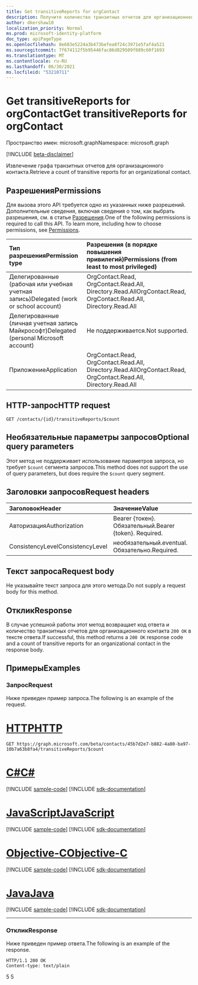 ```yaml
---
title: Get transitiveReports for orgContact
description: Получите количество транзитных отчетов для организационного контакта.
author: dkershaw10
localization_priority: Normal
ms.prod: microsoft-identity-platform
doc_type: apiPageType
ms.openlocfilehash: 8e683e5224a3b473befea8f24c3971e5faf4a521
ms.sourcegitcommit: 7f674112f5b95446fac86d829509f889c60f1693
ms.translationtype: MT
ms.contentlocale: ru-RU
ms.lasthandoff: 06/30/2021
ms.locfileid: "53210711"
---
```

# <a name="get-transitivereports-for-orgcontact"></a><span data-ttu-id="a9aa5-103">Get transitiveReports for orgContact</span><span class="sxs-lookup"><span data-stu-id="a9aa5-103">Get transitiveReports for orgContact</span></span>

<span data-ttu-id="a9aa5-104">Пространство имен: microsoft.graph</span><span class="sxs-lookup"><span data-stu-id="a9aa5-104">Namespace: microsoft.graph</span></span>

[!INCLUDE [beta-disclaimer](../../includes/beta-disclaimer.md)]

<span data-ttu-id="a9aa5-105">Извлечение графа транзитных отчетов для организационного контакта.</span><span class="sxs-lookup"><span data-stu-id="a9aa5-105">Retrieve a count of transitive reports for an organizational contact.</span></span>

## <a name="permissions"></a><span data-ttu-id="a9aa5-106">Разрешения</span><span class="sxs-lookup"><span data-stu-id="a9aa5-106">Permissions</span></span>

<span data-ttu-id="a9aa5-p101">Для вызова этого API требуется одно из указанных ниже разрешений. Дополнительные сведения, включая сведения о том, как выбрать разрешения, см. в статье [Разрешения](/graph/permissions-reference).</span><span class="sxs-lookup"><span data-stu-id="a9aa5-p101">One of the following permissions is required to call this API. To learn more, including how to choose permissions, see [Permissions](/graph/permissions-reference).</span></span>


| <span data-ttu-id="a9aa5-109">Тип разрешения</span><span class="sxs-lookup"><span data-stu-id="a9aa5-109">Permission type</span></span> | <span data-ttu-id="a9aa5-110">Разрешения (в порядке повышения привилегий)</span><span class="sxs-lookup"><span data-stu-id="a9aa5-110">Permissions (from least to most privileged)</span></span> |
|:--------------------|:---------------------------------------------------------|
| <span data-ttu-id="a9aa5-111">Делегированные (рабочая или учебная учетная запись)</span><span class="sxs-lookup"><span data-stu-id="a9aa5-111">Delegated (work or school account)</span></span> | <span data-ttu-id="a9aa5-112">OrgContact.Read, OrgContact.Read.All, Directory.Read.All</span><span class="sxs-lookup"><span data-stu-id="a9aa5-112">OrgContact.Read, OrgContact.Read.All, Directory.Read.All</span></span> |
| <span data-ttu-id="a9aa5-113">Делегированные (личная учетная запись Майкрософт)</span><span class="sxs-lookup"><span data-stu-id="a9aa5-113">Delegated (personal Microsoft account)</span></span> | <span data-ttu-id="a9aa5-114">Не поддерживается.</span><span class="sxs-lookup"><span data-stu-id="a9aa5-114">Not supported.</span></span> |
| <span data-ttu-id="a9aa5-115">Приложение</span><span class="sxs-lookup"><span data-stu-id="a9aa5-115">Application</span></span> | <span data-ttu-id="a9aa5-116">OrgContact.Read, OrgContact.Read.All, Directory.Read.All</span><span class="sxs-lookup"><span data-stu-id="a9aa5-116">OrgContact.Read, OrgContact.Read.All, Directory.Read.All</span></span> |

## <a name="http-request"></a><span data-ttu-id="a9aa5-117">HTTP-запрос</span><span class="sxs-lookup"><span data-stu-id="a9aa5-117">HTTP request</span></span>

<!-- { "blockType": "ignored" } -->
```http
GET /contacts/{id}/transitiveReports/$count
```

## <a name="optional-query-parameters"></a><span data-ttu-id="a9aa5-118">Необязательные параметры запросов</span><span class="sxs-lookup"><span data-stu-id="a9aa5-118">Optional query parameters</span></span>

<span data-ttu-id="a9aa5-119">Этот метод не поддерживает использование параметров запроса, но требует `$count` сегмента запросов.</span><span class="sxs-lookup"><span data-stu-id="a9aa5-119">This method does not support the use of query parameters, but does require the `$count` query segment.</span></span>

## <a name="request-headers"></a><span data-ttu-id="a9aa5-120">Заголовки запросов</span><span class="sxs-lookup"><span data-stu-id="a9aa5-120">Request headers</span></span>

| <span data-ttu-id="a9aa5-121">Заголовок</span><span class="sxs-lookup"><span data-stu-id="a9aa5-121">Header</span></span>       | <span data-ttu-id="a9aa5-122">Значение</span><span class="sxs-lookup"><span data-stu-id="a9aa5-122">Value</span></span> |
|:---------------|:--------|
| <span data-ttu-id="a9aa5-123">Авторизация</span><span class="sxs-lookup"><span data-stu-id="a9aa5-123">Authorization</span></span>  | <span data-ttu-id="a9aa5-p102">Bearer {токен}. Обязательный.</span><span class="sxs-lookup"><span data-stu-id="a9aa5-p102">Bearer {token}. Required.</span></span>  |
| <span data-ttu-id="a9aa5-126">ConsistencyLevel</span><span class="sxs-lookup"><span data-stu-id="a9aa5-126">ConsistencyLevel</span></span> | <span data-ttu-id="a9aa5-127">необязательный.</span><span class="sxs-lookup"><span data-stu-id="a9aa5-127">eventual.</span></span> <span data-ttu-id="a9aa5-128">Обязательно.</span><span class="sxs-lookup"><span data-stu-id="a9aa5-128">Required.</span></span> |

## <a name="request-body"></a><span data-ttu-id="a9aa5-129">Текст запроса</span><span class="sxs-lookup"><span data-stu-id="a9aa5-129">Request body</span></span>

<span data-ttu-id="a9aa5-130">Не указывайте текст запроса для этого метода.</span><span class="sxs-lookup"><span data-stu-id="a9aa5-130">Do not supply a request body for this method.</span></span>

## <a name="response"></a><span data-ttu-id="a9aa5-131">Отклик</span><span class="sxs-lookup"><span data-stu-id="a9aa5-131">Response</span></span>

<span data-ttu-id="a9aa5-132">В случае успешной работы этот метод возвращает код ответа и количество транзитных отчетов для организационного контакта `200 OK` в тексте ответа.</span><span class="sxs-lookup"><span data-stu-id="a9aa5-132">If successful, this method returns a `200 OK` response code and a count of transitive reports for an organizational contact in the response body.</span></span>

## <a name="examples"></a><span data-ttu-id="a9aa5-133">Примеры</span><span class="sxs-lookup"><span data-stu-id="a9aa5-133">Examples</span></span>

### <a name="request"></a><span data-ttu-id="a9aa5-134">Запрос</span><span class="sxs-lookup"><span data-stu-id="a9aa5-134">Request</span></span>

<span data-ttu-id="a9aa5-135">Ниже приведен пример запроса.</span><span class="sxs-lookup"><span data-stu-id="a9aa5-135">The following is an example of the request.</span></span>


# <a name="http"></a>[<span data-ttu-id="a9aa5-136">HTTP</span><span class="sxs-lookup"><span data-stu-id="a9aa5-136">HTTP</span></span>](#tab/http)
<!-- {
  "blockType": "request",
  "name": "get_transitivereports"
}-->
```msgraph-interactive
GET https://graph.microsoft.com/beta/contacts/45b7d2e7-b882-4a80-ba97-10b7a63b8fa4/transitiveReports/$count
```
# <a name="c"></a>[<span data-ttu-id="a9aa5-137">C#</span><span class="sxs-lookup"><span data-stu-id="a9aa5-137">C#</span></span>](#tab/csharp)
[!INCLUDE [sample-code](../includes/snippets/csharp/get-transitivereports-csharp-snippets.md)]
[!INCLUDE [sdk-documentation](../includes/snippets/snippets-sdk-documentation-link.md)]

# <a name="javascript"></a>[<span data-ttu-id="a9aa5-138">JavaScript</span><span class="sxs-lookup"><span data-stu-id="a9aa5-138">JavaScript</span></span>](#tab/javascript)
[!INCLUDE [sample-code](../includes/snippets/javascript/get-transitivereports-javascript-snippets.md)]
[!INCLUDE [sdk-documentation](../includes/snippets/snippets-sdk-documentation-link.md)]

# <a name="objective-c"></a>[<span data-ttu-id="a9aa5-139">Objective-C</span><span class="sxs-lookup"><span data-stu-id="a9aa5-139">Objective-C</span></span>](#tab/objc)
[!INCLUDE [sample-code](../includes/snippets/objc/get-transitivereports-objc-snippets.md)]
[!INCLUDE [sdk-documentation](../includes/snippets/snippets-sdk-documentation-link.md)]

# <a name="java"></a>[<span data-ttu-id="a9aa5-140">Java</span><span class="sxs-lookup"><span data-stu-id="a9aa5-140">Java</span></span>](#tab/java)
[!INCLUDE [sample-code](../includes/snippets/java/get-transitivereports-java-snippets.md)]
[!INCLUDE [sdk-documentation](../includes/snippets/snippets-sdk-documentation-link.md)]

---


### <a name="response"></a><span data-ttu-id="a9aa5-141">Отклик</span><span class="sxs-lookup"><span data-stu-id="a9aa5-141">Response</span></span>

<span data-ttu-id="a9aa5-142">Ниже приведен пример ответа.</span><span class="sxs-lookup"><span data-stu-id="a9aa5-142">The following is an example of the response.</span></span>
<!-- {
  "blockType": "response"
} -->
```http
HTTP/1.1 200 OK
Content-type: text/plain
```

<span data-ttu-id="a9aa5-143">5 </span><span class="sxs-lookup"><span data-stu-id="a9aa5-143">5</span></span>

<!-- uuid: 8fcb5dbc-d5aa-4681-8e31-b001d5168d79
2015-10-25 14:57:30 UTC -->
<!--
{
  "type": "#page.annotation",
  "description": "Get transitiveReports",
  "keywords": "",
  "section": "documentation",
  "tocPath": "",
  "suppressions": [
  ]
}
-->
